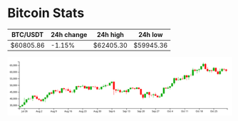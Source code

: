 # Bitcoin Stats

BTC/USDT|24h change|24h high|24h low|
|---|---|---|---|
|$60805.86|-1.15%|$62405.30|$59945.36|

<img src="./chart.svg">
